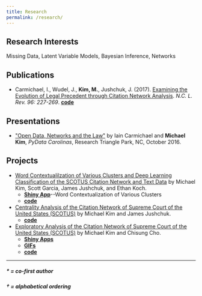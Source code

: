 ```yaml
---
title: Research
permalink: /research/
---
```

## Research Interests
Missing Data, Latent Variable Models, Bayesian Inference, Networks

## Publications
- Carmichael, I., Wudel, J., **Kim, M.**, Jushchuk, J. (2017). [Examining the Evolution of Legal Precedent through Citation Network Analysis](https://scholarship.law.unc.edu/cgi/viewcontent.cgi?referer=&httpsredir=1&article=5717&context=nclr). *N.C. L. Rev. 96: 227-269*. [**code**](https://github.com/idc9/law-net)

## Presentations
- ["Open Data, Networks and the Law"](https://www.youtube.com/watch?v=AP7_godzwVI) by Iain Carmichael and **Michael Kim**, *PyData Carolinas*, Research Triangle Park, NC, October 2016.

## Projects
- [Word Contextualilzation of Various Clusters and Deep Learning Classification of the SCOTUS Citation Network and Text Data](https://michaelkkim.github.io/pdf/stor496/stor496_report_sp17.pdf) by Michael Kim, Scott Garcia, James Jushchuk, and Ethan Koch.
  - [**Shiny App**](https://scottgarcia.shinyapps.io/Scotus_Clustering/)--Word Contextualization of Various Clusters
  - [**code**](https://github.com/idc9/law-net/tree/michael2)
- [Centrality Analysis of the Citation Network of Supreme Court of the United States (SCOTUS)](https://michaelkkim.github.io/pdf/stor496/stor496_report_fa16.pdf) by Michael Kim and James Jushchuk.
  - [**code**](https://github.com/idc9/law-net/tree/jamesjushchuk/explore/James)
- [Exploratory Analysis of the Citation Network of Supreme Court of the United States (SCOTUS)](https://michaelkkim.github.io/pdf/stor496/stor496_report_sp16.pdf) by Michael Kim and Chisung Cho.
  - [**Shiny Apps**](https://michaelkkim.github.io/research/shiny_apps)
  - [**GIFs**](https://michaelkkim.github.io/research/gifs)
  - [**code**](https://github.com/UNCscotus/scotus)




____________________________________________________________________________________________________________________
##### \* = co-first author
##### † = alphabetical ordering
